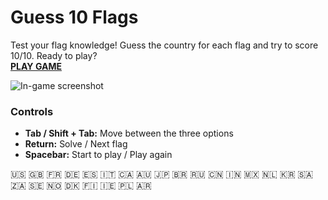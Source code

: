 # Guess 10 Flags
Test your flag knowledge! Guess the country for each flag and try to score 10/10. Ready to play?  
[**PLAY GAME**](https://martiespinosa.github.io/Guess10Flags/)


![In-game screenshot](https://github.com/martiespinosa/Guess10Flags/blob/main/screenshot/ss5.png)


### Controls
- **Tab / Shift + Tab:** Move between the three options
- **Return:** Solve / Next flag
- **Spacebar:** Start to play / Play again


🇺🇸 🇬🇧 🇫🇷 🇩🇪 🇪🇸 🇮🇹 🇨🇦 🇦🇺 🇯🇵 🇧🇷 🇷🇺 🇨🇳 🇮🇳 🇲🇽 🇳🇱 🇰🇷 🇸🇦 🇿🇦 🇸🇪 🇳🇴 🇩🇰 🇫🇮 🇮🇪 🇵🇱 🇦🇷
